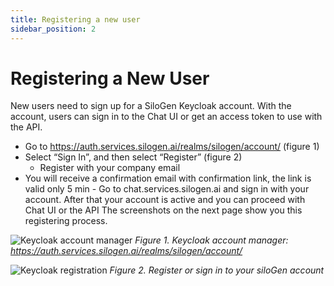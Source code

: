 ```yaml
---
title: Registering a new user
sidebar_position: 2
---
```


# Registering a New User

New users need to sign up for a SiloGen Keycloak account. With the account, users can sign in to the Chat UI or get an access token to use with the API.

- Go to https://auth.services.silogen.ai/realms/silogen/account/ (figure 1)
- Select “Sign In”, and then select “Register” (figure 2)
  - Register with your company email
- You will receive a confirmation email with confirmation link, the link is valid only 5 min - Go to chat.services.silogen.ai and sign in with your account. After that your account is active and you can proceed with Chat UI or the API
  The screenshots on the next page show you this registering process.

![Keycloak account manager](/img/keycloak-account-manager.png)
_Figure 1. Keycloak account manager: https://auth.services.silogen.ai/realms/silogen/account/_

![Keycloak registration](/img/register-or-login.png)
_Figure 2. Register or sign in to your siloGen account_
